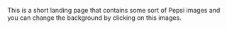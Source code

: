 This is a short landing page that contains some sort of Pepsi images and you can change the background by clicking on this images.
